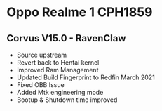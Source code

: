 # Oppo Realme 1 CPH1859

## Corvus V15.0 - RavenClaw
- Source upstream
- Revert back to Hentai kernel
- Improved Ram Management
- Updated Build Fingerprint to Redfin March 2021
- Fixed  OBB Issue
- Added Mtk engineering mode
- Bootup & Shutdown time improved

